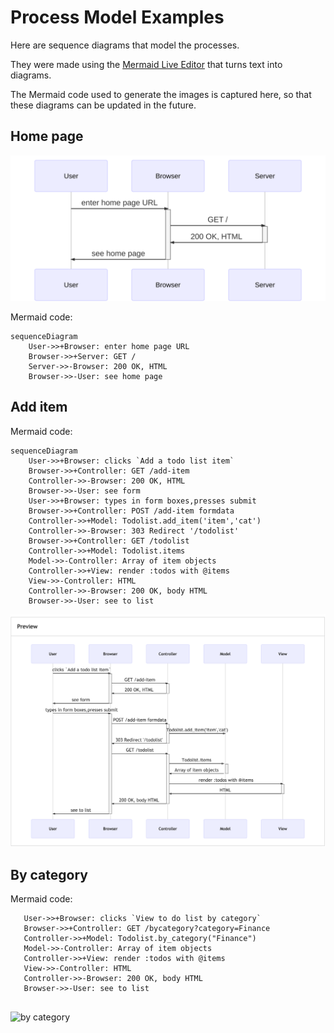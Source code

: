 # Process Model Examples

Here are sequence diagrams that model the processes.

They were made using the [Mermaid Live Editor](https://mermaid-js.github.io/mermaid-live-editor) that turns text into diagrams.

The Mermaid code used to generate the images is captured here, so that these diagrams can be updated in the future.

## Home page

![home page sequence diagram](home_page.svg)

Mermaid code:
```
sequenceDiagram
	User->>+Browser: enter home page URL
	Browser->>+Server: GET /
	Server->>-Browser: 200 OK, HTML
	Browser->>-User: see home page
```

## Add item

Mermaid code:
```
sequenceDiagram
	User->>+Browser: clicks `Add a todo list item`
	Browser->>+Controller: GET /add-item
	Controller->>-Browser: 200 OK, HTML
	Browser->>-User: see form
	User->>+Browser: types in form boxes,presses submit
    Browser->>+Controller: POST /add-item formdata
    Controller->>+Model: Todolist.add_item('item','cat')
    Controller->>-Browser: 303 Redirect '/todolist'
    Browser->>+Controller: GET /todolist
    Controller->>+Model: Todolist.items
    Model->>-Controller: Array of item objects
    Controller->>+View: render :todos with @items
    View->>-Controller: HTML
    Controller->>-Browser: 200 OK, body HTML
    Browser->>-User: see to list
 ```
 ![add item sequence diagram](add_item.png)
 
 ## By category
 
 Mermaid code:
 
``` sequenceDiagram
   User->>+Browser: clicks `View to do list by category`
   Browser->>+Controller: GET /bycategory?category=Finance
   Controller->>+Model: Todolist.by_category("Finance")
   Model->>-Controller: Array of item objects
   Controller->>+View: render :todos with @items
   View->>-Controller: HTML
   Controller->>-Browser: 200 OK, body HTML
   Browser->>-User: see to list
  
   ```
   
![by category](by_category.png)